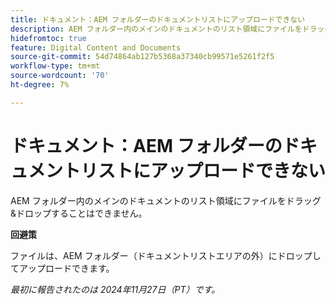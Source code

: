 ```yaml
---
title: ドキュメント：AEM フォルダーのドキュメントリストにアップロードできない
description: AEM フォルダー内のメインのドキュメントのリスト領域にファイルをドラッグ&ドロップすることはできません。
hidefromtoc: true
feature: Digital Content and Documents
source-git-commit: 54d74864ab127b5368a37340cb99571e5261f2f5
workflow-type: tm+mt
source-wordcount: '70'
ht-degree: 7%

---
```


# ドキュメント：AEM フォルダーのドキュメントリストにアップロードできない

AEM フォルダー内のメインのドキュメントのリスト領域にファイルをドラッグ&amp;ドロップすることはできません。

**回避策**

ファイルは、AEM フォルダー（ドキュメントリストエリアの外）にドロップしてアップロードできます。

_最初に報告されたのは 2024年11月27日（PT）です。_
